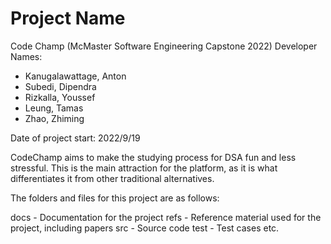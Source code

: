 # Project Name
Code Champ (McMaster Software Engineering Capstone 2022)
Developer Names: 
- Kanugalawattage, Anton
- Subedi, Dipendra
- Rizkalla, Youssef
- Leung, Tamas
- Zhao, Zhiming

Date of project start: 2022/9/19

CodeChamp aims to make the studying process for DSA fun and less stressful. This is the main attraction for the platform, as it is what differentiates it from other traditional alternatives.

The folders and files for this project are as follows:

docs - Documentation for the project
refs - Reference material used for the project, including papers
src - Source code
test - Test cases
etc.
